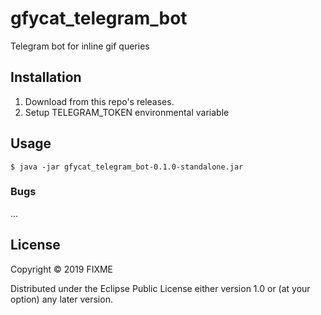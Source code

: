 # gfycat_telegram_bot

Telegram bot for inline gif queries

## Installation

1. Download from this repo's releases.
2. Setup TELEGRAM_TOKEN environmental variable

## Usage


    $ java -jar gfycat_telegram_bot-0.1.0-standalone.jar

### Bugs
...

## License

Copyright © 2019 FIXME

Distributed under the Eclipse Public License either version 1.0 or (at
your option) any later version.
